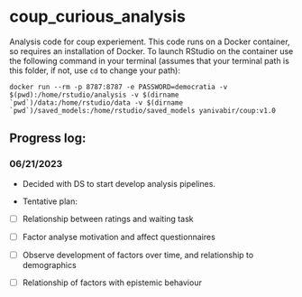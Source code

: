 # coup_curious_analysis
 Analysis code for coup experiement.
 This code runs on a Docker container, so requires an installation of Docker. To launch RStudio on the container use the following command in your terminal (assumes that your terminal path is this folder, if not, use `cd` to change your path):

 ```
 docker run --rm -p 8787:8787 -e PASSWORD=democratia -v $(pwd):/home/rstudio/analysis -v $(dirname `pwd`)/data:/home/rstudio/data -v $(dirname `pwd`)/saved_models:/home/rstudio/saved_models yanivabir/coup:v1.0
 ```
 
## Progress log:

### 06/21/2023
- Decided with DS to start develop analysis pipelines.

- Tentative plan:

- [ ] Relationship between ratings and waiting task

- [ ] Factor analyse motivation and affect questionnaires

- [ ] Observe development of factors over time, and relationship to demographics

- [ ] Relationship of factors with epistemic behaviour
